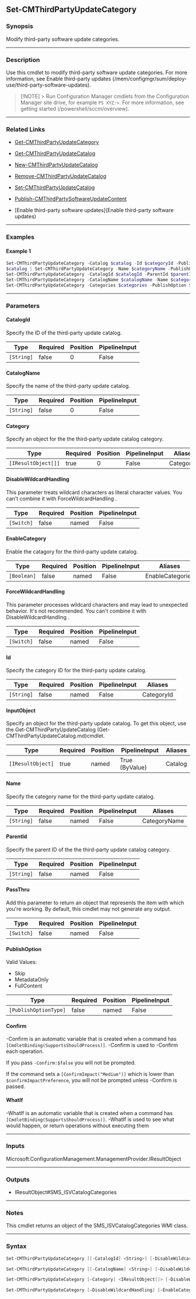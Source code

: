 Set-CMThirdPartyUpdateCategory
------------------------------




### Synopsis
Modify third-party software update categories.



---


### Description

Use this cmdlet to modify third-party software update categories. For more information, see Enable third-party updates (/mem/configmgr/sum/deploy-use/third-party-software-updates).



> [!NOTE] > Run Configuration Manager cmdlets from the Configuration Manager site drive, for example `PS XYZ:>`. For more information, see getting started (/powershell/sccm/overview).



---


### Related Links
* [Get-CMThirdPartyUpdateCategory](Get-CMThirdPartyUpdateCategory)



* [Get-CMThirdPartyUpdateCatalog](Get-CMThirdPartyUpdateCatalog)



* [New-CMThirdPartyUpdateCatalog](New-CMThirdPartyUpdateCatalog)



* [Remove-CMThirdPartyUpdateCatalog](Remove-CMThirdPartyUpdateCatalog)



* [Set-CMThirdPartyUpdateCatalog](Set-CMThirdPartyUpdateCatalog)



* [Publish-CMThirdPartySoftwareUpdateContent](Publish-CMThirdPartySoftwareUpdateContent)



* [Enable third-party software updates](Enable third-party software updates)





---


### Examples
#### Example 1
```PowerShell
Set-CMThirdPartyUpdateCategory -Catalog $catalog -Id $categoryId -PublishOption $publishOption -EnableCategories $true
$catalog | Set-CMThirdPartyUpdateCategory -Name $categoryName -PublishOption $publishOption -EnableCategories $true
Set-CMThirdPartyUpdateCategory -CatalogId $catalogId -ParentId $parentId -PublishOption $publishOption -EnableCategories $true
Set-CMThirdPartyUpdateCategory -CatalogName $catalogName -Name $categoryName -ParentId $parentId -PublishOption $publishOption -EnableCategories $true
Set-CMThirdPartyUpdateCategory -Categories $categories -PublishOption $publishOption -EnableCategories $true
```



---


### Parameters
#### **CatalogId**

Specify the ID of the third-party update catalog.






|Type      |Required|Position|PipelineInput|
|----------|--------|--------|-------------|
|`[String]`|false   |0       |False        |



#### **CatalogName**

Specify the name of the third-party update catalog.






|Type      |Required|Position|PipelineInput|
|----------|--------|--------|-------------|
|`[String]`|false   |0       |False        |



#### **Category**

Specify an object for the the third-party update catalog category.






|Type               |Required|Position|PipelineInput|Aliases   |
|-------------------|--------|--------|-------------|----------|
|`[IResultObject[]]`|true    |0       |False        |Categories|



#### **DisableWildcardHandling**

This parameter treats wildcard characters as literal character values. You can't combine it with ForceWildcardHandling .






|Type      |Required|Position|PipelineInput|
|----------|--------|--------|-------------|
|`[Switch]`|false   |named   |False        |



#### **EnableCategory**

Enable the catagory for the third-party update catalog.






|Type       |Required|Position|PipelineInput|Aliases         |
|-----------|--------|--------|-------------|----------------|
|`[Boolean]`|false   |named   |False        |EnableCategories|



#### **ForceWildcardHandling**

This parameter processes wildcard characters and may lead to unexpected behavior. It's not recommended. You can't combine it with DisableWildcardHandling .






|Type      |Required|Position|PipelineInput|
|----------|--------|--------|-------------|
|`[Switch]`|false   |named   |False        |



#### **Id**

Specify the category ID for the third-party update catalog.






|Type      |Required|Position|PipelineInput|Aliases   |
|----------|--------|--------|-------------|----------|
|`[String]`|false   |named   |False        |CategoryId|



#### **InputObject**

Specify an object for the third-party update catalog. To get this object, use the Get-CMThirdPartyUpdateCatalog (Get-CMThirdPartyUpdateCatalog.md)cmdlet.






|Type             |Required|Position|PipelineInput |Aliases|
|-----------------|--------|--------|--------------|-------|
|`[IResultObject]`|true    |named   |True (ByValue)|Catalog|



#### **Name**

Specify the category name for the third-party update catalog.






|Type      |Required|Position|PipelineInput|Aliases     |
|----------|--------|--------|-------------|------------|
|`[String]`|false   |named   |False        |CategoryName|



#### **ParentId**

Specify the parent ID of the the third-party update catalog category.






|Type      |Required|Position|PipelineInput|
|----------|--------|--------|-------------|
|`[String]`|false   |named   |False        |



#### **PassThru**

Add this parameter to return an object that represents the item with which you're working. By default, this cmdlet may not generate any output.






|Type      |Required|Position|PipelineInput|
|----------|--------|--------|-------------|
|`[Switch]`|false   |named   |False        |



#### **PublishOption**





Valid Values:

* Skip
* MetadataOnly
* FullContent






|Type                 |Required|Position|PipelineInput|
|---------------------|--------|--------|-------------|
|`[PublishOptionType]`|false   |named   |False        |



#### **Confirm**
-Confirm is an automatic variable that is created when a command has ```[CmdletBinding(SupportsShouldProcess)]```.
-Confirm is used to -Confirm each operation.

If you pass ```-Confirm:$false``` you will not be prompted.


If the command sets a ```[ConfirmImpact("Medium")]``` which is lower than ```$confirmImpactPreference```, you will not be prompted unless -Confirm is passed.

#### **WhatIf**
-WhatIf is an automatic variable that is created when a command has ```[CmdletBinding(SupportsShouldProcess)]```.
-WhatIf is used to see what would happen, or return operations without executing them


---


### Inputs
Microsoft.ConfigurationManagement.ManagementProvider.IResultObject





---


### Outputs
* IResultObject#SMS_ISVCatalogCategories






---


### Notes
This cmdlet returns an object of the SMS_ISVCatalogCategories WMI class.



---


### Syntax
```PowerShell
Set-CMThirdPartyUpdateCategory [[-CatalogId] <String>] [-DisableWildcardHandling] [-EnableCategory <Boolean>] [-ForceWildcardHandling] [-Id <String>] [-Name <String>] [-ParentId <String>] [-PassThru] [-PublishOption {Skip | MetadataOnly | FullContent}] [-Confirm] [-WhatIf] [<CommonParameters>]
```
```PowerShell
Set-CMThirdPartyUpdateCategory [[-CatalogName] <String>] [-DisableWildcardHandling] [-EnableCategory <Boolean>] [-ForceWildcardHandling] [-Id <String>] [-Name <String>] [-ParentId <String>] [-PassThru] [-PublishOption {Skip | MetadataOnly | FullContent}] [-Confirm] [-WhatIf] [<CommonParameters>]
```
```PowerShell
Set-CMThirdPartyUpdateCategory [-Category] <IResultObject[]> [-DisableWildcardHandling] [-EnableCategory <Boolean>] [-ForceWildcardHandling] [-PassThru] [-PublishOption {Skip | MetadataOnly | FullContent}] [-Confirm] [-WhatIf] [<CommonParameters>]
```
```PowerShell
Set-CMThirdPartyUpdateCategory [-DisableWildcardHandling] [-EnableCategory <Boolean>] [-ForceWildcardHandling] [-Id <String>] -InputObject <IResultObject> [-Name <String>] [-ParentId <String>] [-PassThru] [-PublishOption {Skip | MetadataOnly | FullContent}] [-Confirm] [-WhatIf] [<CommonParameters>]
```
